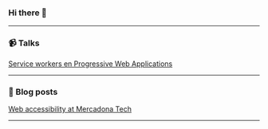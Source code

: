 ### Hi there 👋
---
### 📹 Talks
[Service workers en Progressive Web Applications ](https://www.youtube.com/watch?v=xK_gZRDGy5o)

---
### 📕 Blog posts
[Web accessibility at Mercadona Tech](https://medium.com/mercadona-tech/web-accessibility-at-mercadona-tech-f493fff3320f)

---
<!--
**juandiegombr/juandiegombr** is a ✨ _special_ ✨ repository because its `README.md` (this file) appears on your GitHub profile.

Here are some ideas to get you started:

- 🔭 I’m currently working on ...
- 🌱 I’m currently learning ...
- 👯 I’m looking to collaborate on ...
- 🤔 I’m looking for help with ...
- 💬 Ask me about ...
- 📫 How to reach me: ...
- 😄 Pronouns: ...
- ⚡ Fun fact: ...
-->
